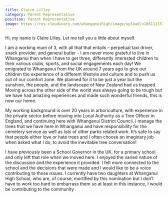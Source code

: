 ```yaml
---
title: Claire Lilley
category: Parent Representative
position: Parent Representative
image: https://res.cloudinary.com/whanganuihigh/image/upload/v1661121579/BoT/Claire-Lilley.jpg
---
```

Hi, my name is Claire Lilley. Let me tell you a little about myself.

I am a working mum of 3, with all that that entails – perpetual taxi driver, snack provider, and general butler - I am never more grateful to live in Whanganui than when I have to get three, differently interested children to their various clubs, sports, and social engagements each day! We emigrated to Whanganui from the UK around 7 years ago to give our children the experience of a different lifestyle and culture and to push us out of our comfort zone. We planned for it to be just a year but the sunshine, the people, and the landscape of New Zealand had us trapped. Moving across the other side of the world was always going to be tough but we have had amazing experiences and made such wonderful friends, this is now our home.

My working background is over 20 years in arboriculture, with experience in the private sector before moving into Local Authority as a Tree Officer in England, and continuing here with Whanganui District Council. I manage the trees that we have here in Whanganui and have responsibility for the cemetery service as well as lots of other parks related work. It’s safe to say that people either love or hate trees and I often choose an imaginary job when asked what I do, to avoid the inevitable tree conversation!

I have previously been a School Governor in the UK, for a primary school and only left that role when we moved here. I enjoyed the varied nature of the discussion and the experience it provided. I felt more connected to the school and the decisions that were made and I would like to be a voice contributing to those issues. I currently have two daughters at Whanganui High School, who are, of course, mortified by this nomination but I don’t have to work too hard to embarrass them so at least in this instance, I would be contributing to the community .
